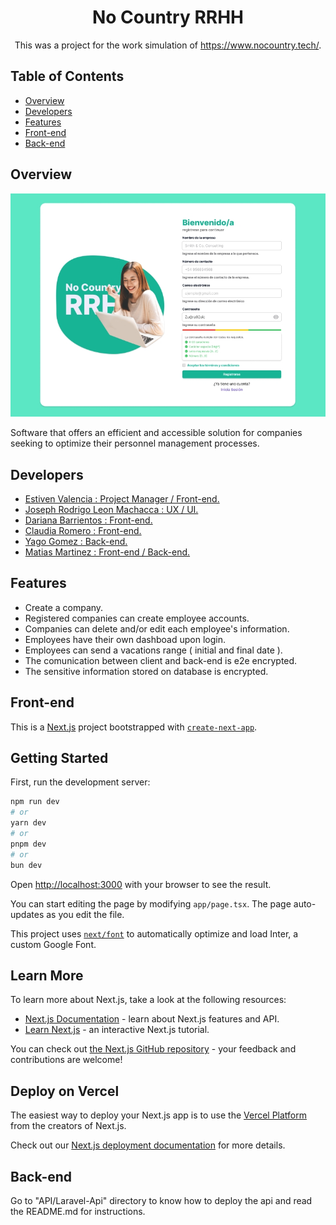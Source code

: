 <h1 align="center"> No Country RRHH </h1>

<div align="center">
   This was a project for the work simulation of  <a href="https://www.nocountry.tech/" target="_blank">https://www.nocountry.tech/</a>.
</div>

<!-- TABLE OF CONTENTS -->

## Table of Contents

- [Overview](#overview)
- [Developers](#Developers)
- [Features](#features)
- [Front-end](#Front-end)
- [Back-end](#Back-end)

<!-- OVERVIEW -->

## Overview

![screenshot](https://github.com/devEstivenValencia/No-Country-RRHH/blob/070e68696ae22db2e4ded56541ad0dadcc4c0cdd/screenshot.jpeg)

Software that offers an efficient and accessible
solution for companies seeking to optimize their
personnel management processes.

## Developers

- <a href="https://www.linkedin.com/in/estivenvalencia/" target="_blank">Estiven Valencia : Project Manager / Front-end.</a>
- <a href="https://www.linkedin.com/in/joseph-leon-dev/" target="_blank">Joseph Rodrigo Leon Machacca : UX / UI.</a>
- <a href="https://www.linkedin.com/in/dariana-barrientos-5a59ba261/" target="_blank">Dariana Barrientos : Front-end.</a>
- <a href="https://www.linkedin.com/in/claudia-r-32b928185/" target="_blank">Claudia Romero : Front-end.</a>
- <a href="https://www.linkedin.com/in/yago-gomez-320087224/" target="_blank">Yago Gomez : Back-end.</a>
- <a href="https://www.linkedin.com/in/matias-m-79b5652a0/" target="_blank">Matias Martinez : Front-end / Back-end.</a>

## Features

<!-- List the features of your application or follow the template. Don't share the figma file here :) -->

- Create a company.
- Registered companies can create employee accounts.
- Companies can delete and/or edit each employee's information.
- Employees have their own dashboad upon login.
- Employees can send a vacations range ( initial and final date ).
- The comunication between client and back-end is e2e encrypted.
- The sensitive information stored on database is encrypted.

## Front-end

This is a [Next.js](https://nextjs.org/) project bootstrapped with [`create-next-app`](https://github.com/vercel/next.js/tree/canary/packages/create-next-app).

## Getting Started

First, run the development server:

```bash
npm run dev
# or
yarn dev
# or
pnpm dev
# or
bun dev
```

Open [http://localhost:3000](http://localhost:3000) with your browser to see the result.

You can start editing the page by modifying `app/page.tsx`. The page auto-updates as you edit the file.

This project uses [`next/font`](https://nextjs.org/docs/basic-features/font-optimization) to automatically optimize and load Inter, a custom Google Font.

## Learn More

To learn more about Next.js, take a look at the following resources:

- [Next.js Documentation](https://nextjs.org/docs) - learn about Next.js features and API.
- [Learn Next.js](https://nextjs.org/learn) - an interactive Next.js tutorial.

You can check out [the Next.js GitHub repository](https://github.com/vercel/next.js/) - your feedback and contributions are welcome!

## Deploy on Vercel

The easiest way to deploy your Next.js app is to use the [Vercel Platform](https://vercel.com/new?utm_medium=default-template&filter=next.js&utm_source=create-next-app&utm_campaign=create-next-app-readme) from the creators of Next.js.

Check out our [Next.js deployment documentation](https://nextjs.org/docs/deployment) for more details.

## Back-end

Go to "API/Laravel-Api" directory to know how to deploy the api and read the README.md for instructions.

